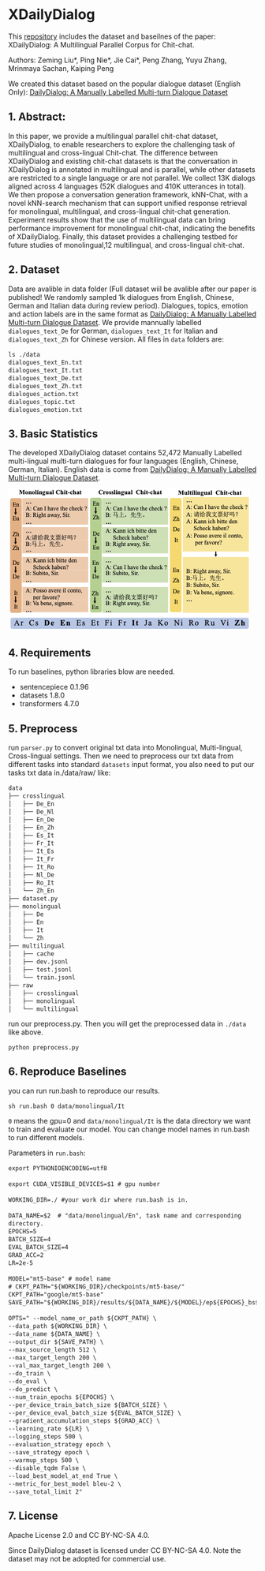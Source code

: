 # XDailyDialog

This [repository](https://github.com/liuzeming01/XDailyDialog) includes the dataset and baseilnes of the paper: XDailyDialog: A Multilingual Parallel Corpus for Chit-chat. 

Authors: Zeming Liu*, Ping Nie*, Jie Cai*, Peng Zhang, Yuyu Zhang, Mrinmaya Sachan, Kaiping Peng


We created this dataset based on the popular dialogue dataset (English Only): [DailyDialog: A Manually Labelled Multi-turn Dialogue Dataset](https://arxiv.org/pdf/1710.03957.pdf)
## 1. Abstract:

In this paper, we provide a multilingual parallel chit-chat dataset, XDailyDialog, to enable researchers to explore the challenging task of multilingual and cross-lingual Chit-chat. The difference between XDailyDialog and existing chit-chat datasets is that the conversation in XDailyDialog is annotated in multilingual and is parallel, while other datasets are restricted to a single language or are not parallel. We collect 13K dialogs aligned across 4 languages (52K dialogues and 410K utterances in total). We then propose a conversation generation framework, kNN-Chat, with a novel kNN-search mechanism that can support unified response retrieval for monolingual, multilingual, and cross-lingual chit-chat generation. Experiment results show that the use of multilingual data can bring performance improvement for monolingual chit-chat, indicating the benefits of XDailyDialog. Finally, this dataset provides a challenging testbed for future studies of monolingual,12
multilingual, and cross-lingual chit-chat.

## 2. Dataset

Data are avalible in data folder (Full dataset wiil be avalible after our paper is published! We randomly sampled 1k dialogues from English, Chinese, German and Italian data during review period). Dialogues, topics, emotion and action labels are in the same format as [DailyDialog: A Manually Labelled Multi-turn Dialogue Dataset](https://arxiv.org/pdf/1710.03957.pdf). We provide mannually labelled `dialogues_text_De` for German, `dialogues_text_It` for Italian and `dialogues_text_Zh` for Chinese version.  All files in `data` folders are:
```
ls ./data
dialogues_text_En.txt
dialogues_text_It.txt
dialogues_text_De.txt
dialogues_text_Zh.txt
dialogues_action.txt
dialogues_topic.txt
dialogues_emotion.txt
```

## 3. Basic Statistics

The developed XDailyDialog dataset contains 52,472 Manually Labelled multi-lingual multi-turn dialogues for four languages (English, Chinese, German, Italian). English data is come from [DailyDialog: A Manually Labelled Multi-turn Dialogue Dataset](https://arxiv.org/pdf/1710.03957.pdf). 

![](./figs/fig11.png)

## 4. Requirements
To run baselines, python libraries blow are needed.
- sentencepiece           0.1.96
- datasets                1.8.0
- transformers            4.7.0

## 5. Preprocess
run `parser.py` to convert original txt data into Monolingual, Multi-lingual, Cross-lingual settings. Then we need to preprocess our txt data from different tasks into standard `datasets` input format, you also need to put our tasks txt data in./data/raw/ like:
```
data
├── crosslingual
│   ├── De_En
│   ├── De_Nl
│   ├── En_De
│   ├── En_Zh
│   ├── Es_It
│   ├── Fr_It
│   ├── It_Es
│   ├── It_Fr
│   ├── It_Ro
│   ├── Nl_De
│   ├── Ro_It
│   └── Zh_En
├── dataset.py
├── monolingual
│   ├── De
│   ├── En
│   ├── It
│   └── Zh
├── multilingual
│   ├── cache
│   ├── dev.jsonl
│   ├── test.jsonl
│   └── train.jsonl
├── raw
│   ├── crosslingual
│   ├── monolingual
│   └── multilingual
```

run our preprocess.py. Then you will get the preprocessed data in `./data` like above.

```
python preprocess.py
``` 

## 6. Reproduce Baselines

you can run run.bash to reproduce our results.

```
sh run.bash 0 data/monolingual/It
```

`0` means the gpu=0 and `data/monolingual/It` is the data directory we want to train and evaluate our model. You can change model names in run.bash to run different models. 

Parameters in `run.bash`:
```
export PYTHONIOENCODING=utf8

export CUDA_VISIBLE_DEVICES=$1 # gpu number

WORKING_DIR=./ #your work dir where run.bash is in. 

DATA_NAME=$2  # "data/monolingual/En", task name and corresponding directory. 
EPOCHS=5
BATCH_SIZE=4
EVAL_BATCH_SIZE=4
GRAD_ACC=2
LR=2e-5

MODEL="mt5-base" # model name 
# CKPT_PATH="${WORKING_DIR}/checkpoints/mt5-base/"
CKPT_PATH="google/mt5-base"
SAVE_PATH="${WORKING_DIR}/results/${DATA_NAME}/${MODEL}/ep${EPOCHS}_bs${BATCH_SIZE}_lr${LR}_G${GRAD_ACC}"

OPTS=" --model_name_or_path ${CKPT_PATH} \
--data_path ${WORKING_DIR} \
--data_name ${DATA_NAME} \
--output_dir ${SAVE_PATH} \
--max_source_length 512 \
--max_target_length 200 \
--val_max_target_length 200 \
--do_train \
--do_eval \
--do_predict \
--num_train_epochs ${EPOCHS} \
--per_device_train_batch_size ${BATCH_SIZE} \
--per_device_eval_batch_size ${EVAL_BATCH_SIZE} \
--gradient_accumulation_steps ${GRAD_ACC} \
--learning_rate ${LR} \
--logging_steps 500 \
--evaluation_strategy epoch \
--save_strategy epoch \
--warmup_steps 500 \
--disable_tqdm False \
--load_best_model_at_end True \
--metric_for_best_model bleu-2 \
--save_total_limit 2"
```
## 7. License

Apache License 2.0 and CC BY-NC-SA 4.0.

Since DailyDialog dataset is licensed under CC BY-NC-SA 4.0. Note the dataset may not be adopted for commercial use.
